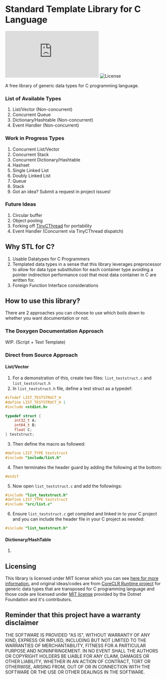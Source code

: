 # Standard Template Library for C Language
[![Chat on Matrix](https://img.shields.io/matrix/stl_for_c:matrix.org)](https://matrix.to/#/#stl_for_c:matrix.org) ![License](https://img.shields.io/github/license/CLanguagePurist/STL-For-C)

A free library of generic data types for C programming language.

### List of Available Types
1. List/Vector (Non-concurrent)
2. Concurrent Queue
3. Dictionary/Hashtable (Non-concurrent)
4. Event Handler (Non-concurrent)

### Work in Progress Types
1. Concurrent List/Vector
2. Concurrent Stack
3. Concurrent Dictionary/Hashtable
4. Hashset
5. Single Linked List
6. Doubly Linked List
7. Queue
8. Stack
9. Got an idea? Submit a request in project issues!

### Future Ideas
1. Circular buffer
2. Object pooling
3. Forking off [TinyCThread](https://github.com/tinycthread/tinycthread) for portability
4. Event Handler (Concurrent via TinyCThread dispatch)

## Why STL for C?
1. Usable Datatypes for C Programmers
2. Templated data types in a sense that this library leverages preprocessor to allow for data type substitution for each container type avoiding a pointer indirection performance cost that most data container in C are written for.
3. Foreign Function Interface considerations

## How to use this library?

There are 2 approaches you can choose to use which boils down to whether you want documentation or not.

### **The Doxygen Documentation Approach**

WIP. (Script + Text Template)

### **Direct from Source Approach**

#### **List/Vector**

1. For a demonstration of this, create two files: `list_teststruct.c` and `list_teststruct.h`
2. In `list_teststruct.h` file, define a test struct as a typedef:
```c
#ifndef LIST_TESTSTRUCT_H
#define LIST_TESTSTRUCT_H 1
#include <stdint.h>

typedef struct {
    int32_t A;
    int64_t B;
    float C;
} teststruct;
```
3. Then define the macro as followed:
```c
#define LIST_TYPE teststruct
#include "include/list.h"
```
4. Then terminates the header guard by adding the following at the bottom:
```c
#endif
```

5. Now open `list_teststruct.c` and add the followings:
```c
#include "list_teststruct.h"
#define LIST_TYPE teststruct
#include "src/list.c"
```

6. Ensure `list_teststruct.c` get compiled and linked in to your C project and you can include the header file in your C project as needed: 
```c
#include "list_teststruct.h"
```

#### **Dictionary/HashTable**
1. 
## Licensing

This library is licensed under MIT license which you can see [here for more information.](LICENSE) and original ideas/codes are from [CoreCLR Runtime project](https://github.com/dotnet/runtime) for generic data types that are transposed for C programming language and those code are licensed under [MIT license](https://github.com/dotnet/runtime/blob/main/LICENSE.TXT) provided by the Dotnet Foundation and it's contributors.

## Reminder that this project have a warranty disclaimer

THE SOFTWARE IS PROVIDED "AS IS", WITHOUT WARRANTY OF ANY KIND, EXPRESS OR
IMPLIED, INCLUDING BUT NOT LIMITED TO THE WARRANTIES OF MERCHANTABILITY,
FITNESS FOR A PARTICULAR PURPOSE AND NONINFRINGEMENT. IN NO EVENT SHALL THE
AUTHORS OR COPYRIGHT HOLDERS BE LIABLE FOR ANY CLAIM, DAMAGES OR OTHER
LIABILITY, WHETHER IN AN ACTION OF CONTRACT, TORT OR OTHERWISE, ARISING FROM,
OUT OF OR IN CONNECTION WITH THE SOFTWARE OR THE USE OR OTHER DEALINGS IN THE
SOFTWARE.